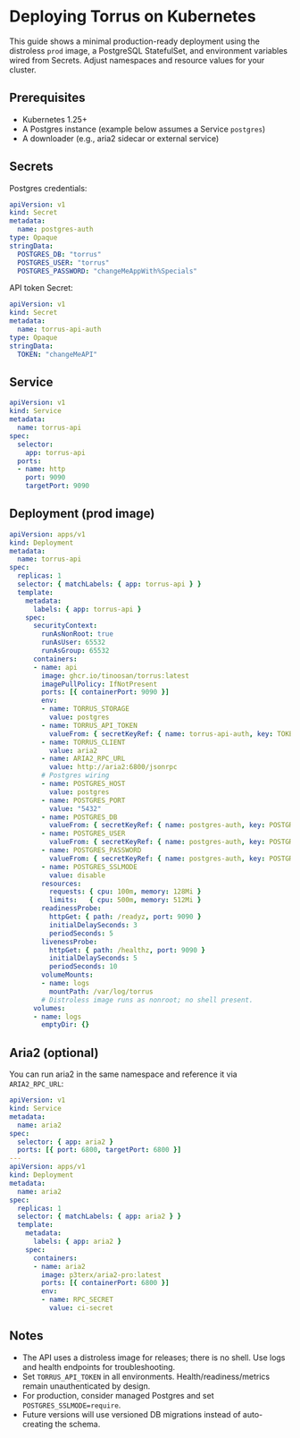# Deploying Torrus on Kubernetes

This guide shows a minimal production-ready deployment using the distroless
`prod` image, a PostgreSQL StatefulSet, and environment variables wired from
Secrets. Adjust namespaces and resource values for your cluster.

## Prerequisites
- Kubernetes 1.25+
- A Postgres instance (example below assumes a Service `postgres`)
- A downloader (e.g., aria2 sidecar or external service)

## Secrets

Postgres credentials:
```yaml
apiVersion: v1
kind: Secret
metadata:
  name: postgres-auth
type: Opaque
stringData:
  POSTGRES_DB: "torrus"
  POSTGRES_USER: "torrus"
  POSTGRES_PASSWORD: "changeMeAppWith%Specials"
```

API token Secret:
```yaml
apiVersion: v1
kind: Secret
metadata:
  name: torrus-api-auth
type: Opaque
stringData:
  TOKEN: "changeMeAPI"
```

## Service
```yaml
apiVersion: v1
kind: Service
metadata:
  name: torrus-api
spec:
  selector:
    app: torrus-api
  ports:
  - name: http
    port: 9090
    targetPort: 9090
```

## Deployment (prod image)
```yaml
apiVersion: apps/v1
kind: Deployment
metadata:
  name: torrus-api
spec:
  replicas: 1
  selector: { matchLabels: { app: torrus-api } }
  template:
    metadata:
      labels: { app: torrus-api }
    spec:
      securityContext:
        runAsNonRoot: true
        runAsUser: 65532
        runAsGroup: 65532
      containers:
      - name: api
        image: ghcr.io/tinoosan/torrus:latest
        imagePullPolicy: IfNotPresent
        ports: [{ containerPort: 9090 }]
        env:
        - name: TORRUS_STORAGE
          value: postgres
        - name: TORRUS_API_TOKEN
          valueFrom: { secretKeyRef: { name: torrus-api-auth, key: TOKEN } }
        - name: TORRUS_CLIENT
          value: aria2
        - name: ARIA2_RPC_URL
          value: http://aria2:6800/jsonrpc
        # Postgres wiring
        - name: POSTGRES_HOST
          value: postgres
        - name: POSTGRES_PORT
          value: "5432"
        - name: POSTGRES_DB
          valueFrom: { secretKeyRef: { name: postgres-auth, key: POSTGRES_DB } }
        - name: POSTGRES_USER
          valueFrom: { secretKeyRef: { name: postgres-auth, key: POSTGRES_USER } }
        - name: POSTGRES_PASSWORD
          valueFrom: { secretKeyRef: { name: postgres-auth, key: POSTGRES_PASSWORD } }
        - name: POSTGRES_SSLMODE
          value: disable
        resources:
          requests: { cpu: 100m, memory: 128Mi }
          limits:   { cpu: 500m, memory: 512Mi }
        readinessProbe:
          httpGet: { path: /readyz, port: 9090 }
          initialDelaySeconds: 3
          periodSeconds: 5
        livenessProbe:
          httpGet: { path: /healthz, port: 9090 }
          initialDelaySeconds: 5
          periodSeconds: 10
        volumeMounts:
        - name: logs
          mountPath: /var/log/torrus
        # Distroless image runs as nonroot; no shell present.
      volumes:
      - name: logs
        emptyDir: {}
```

## Aria2 (optional)
You can run aria2 in the same namespace and reference it via `ARIA2_RPC_URL`:
```yaml
apiVersion: v1
kind: Service
metadata:
  name: aria2
spec:
  selector: { app: aria2 }
  ports: [{ port: 6800, targetPort: 6800 }]
---
apiVersion: apps/v1
kind: Deployment
metadata:
  name: aria2
spec:
  replicas: 1
  selector: { matchLabels: { app: aria2 } }
  template:
    metadata:
      labels: { app: aria2 }
    spec:
      containers:
      - name: aria2
        image: p3terx/aria2-pro:latest
        ports: [{ containerPort: 6800 }]
        env:
        - name: RPC_SECRET
          value: ci-secret
```

## Notes
- The API uses a distroless image for releases; there is no shell. Use logs and health endpoints for troubleshooting.
- Set `TORRUS_API_TOKEN` in all environments. Health/readiness/metrics remain unauthenticated by design.
- For production, consider managed Postgres and set `POSTGRES_SSLMODE=require`.
- Future versions will use versioned DB migrations instead of auto-creating the schema.
